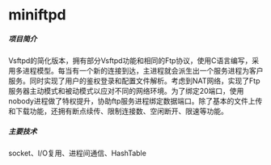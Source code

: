 # miniftpd

##### 项目简介

​	Vsftpd的简化版本，拥有部分Vsftpd功能和相同的Ftp协议，使用C语言编写，采用多进程模型。每当有一个新的连接到达，主进程就会派生出一个服务进程为客户服务。同时实现了用户的鉴权登录和配置文件解析。考虑到NAT网络，实现了Ftp服务器主动模式和被动模式以应对不同的网络环境。为了绑定20端口，使用nobody进程做了特权提升，协助ftp服务进程绑定数据端口。除了基本的文件上传和下载功能，还拥有断点续传、限制连接数、空闲断开、限速等功能。

##### 主要技术

socket、I/O复用、进程间通信、HashTable


